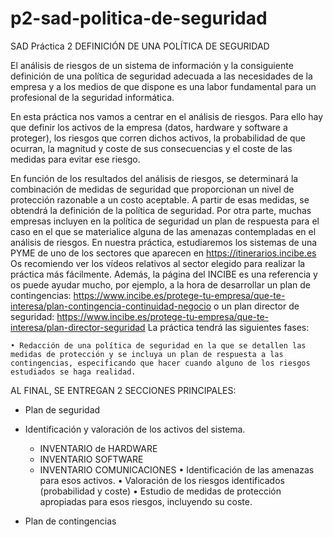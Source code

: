 # p2-sad-politica-de-seguridad
SAD Práctica 2
DEFINICIÓN DE UNA POLÍTICA DE SEGURIDAD



El análisis de riesgos de un sistema de información y la consiguiente definición de una política de seguridad adecuada a las necesidades de la empresa y a los medios de que dispone es una labor fundamental para un profesional de la seguridad informática.

En esta práctica nos vamos a centrar en el análisis de riesgos. Para ello hay que definir los activos de la empresa (datos, hardware y software a proteger), los riesgos que corren dichos activos, la probabilidad de que ocurran, la magnitud y coste de sus consecuencias y el coste de las medidas para evitar ese riesgo.

En función de los resultados del análisis de riesgos, se determinará la combinación de medidas de seguridad que proporcionan un nivel de protección razonable a un costo aceptable. A partir de esas medidas, se obtendrá la definición de la política de seguridad.
Por otra parte, muchas empresas incluyen en la política de seguridad un plan de respuesta para el caso en el que se materialice alguna de las amenazas contempladas en el análisis de riesgos.
En nuestra práctica, estudiaremos los sistemas de una PYME de uno de los sectores que aparecen en https://itinerarios.incibe.es Os recomiendo ver los vídeos relativos al sector elegido para realizar la práctica más fácilmente. Además, la página del INCIBE es una referencia y os puede ayudar mucho, por ejemplo, a la hora de desarrollar un plan de contingencias:
https://www.incibe.es/protege-tu-empresa/que-te-interesa/plan-contingencia-continuidad-negocio
o un plan director de seguridad:
https://www.incibe.es/protege-tu-empresa/que-te-interesa/plan-director-seguridad
La práctica tendrá las siguientes fases:

    • Redacción de una política de seguridad en la que se detallen las medidas de protección y se incluya un plan de respuesta a las contingencias, especificando que hacer cuando alguno de los riesgos estudiados se haga realidad.


AL FINAL, SE ENTREGAN 2 SECCIONES PRINCIPALES:
- Plan de seguridad
 - Identificación y valoración de los activos del sistema.
     -  INVENTARIO de HARDWARE
     -  INVENTARIO SOFTWARE
     -  INVENTARIO COMUNICACIONES
  • Identificación de las amenazas para esos activos.
  • Valoración de los riesgos identificados (probabilidad y coste)
  • Estudio de medidas de protección apropiadas para esos riesgos, incluyendo su coste.
  
- Plan de contingencias
